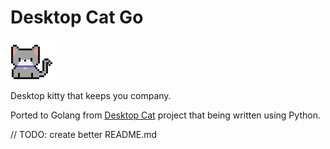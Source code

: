 # Desktop Cat Go

![Kitty](idling.gif)

Desktop kitty that keeps you company.

Ported to Golang from [Desktop Cat](https://github.com/daywa1kr/Desktop-Cat) project that being written using Python.

// TODO: create better README.md